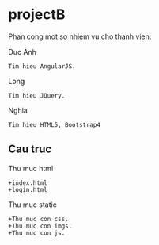 # projectB

Phan cong mot so nhiem vu cho thanh vien:

Duc Anh

    Tim hieu AngularJS.

Long

    Tim hieu JQuery.

Nghia

    Tim hieu HTML5, Bootstrap4

## Cau truc

Thu muc html

    +index.html
    +login.html

Thu muc static

    +Thu muc con css.
    +Thu muc con imgs.
    +Thu muc con js.
